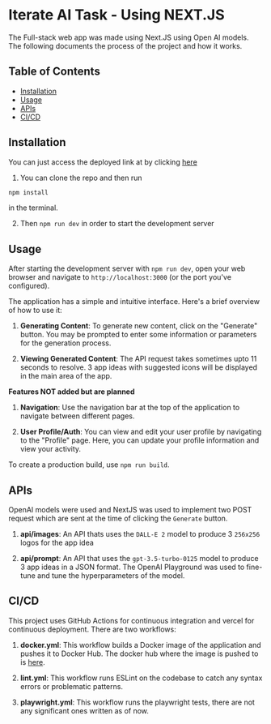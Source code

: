 # Iterate AI Task - Using NEXT.JS

The Full-stack web app was made using Next.JS using Open AI models. The following documents the process of the project and how it works.

## Table of Contents

- [Installation](#installation)
- [Usage](#usage)
- [APIs](#apis)
- [CI/CD](#cicd)

## Installation

You can just access the deployed link at by clicking [here](https://iterate-ai-chi.vercel.app/)

1. You can clone the repo and then run

```bash
npm install
```

in the terminal.

2. Then `npm run dev` in order to start the development server

## Usage

After starting the development server with `npm run dev`, open your web browser and navigate to `http://localhost:3000` (or the port you've configured).

The application has a simple and intuitive interface. Here's a brief overview of how to use it:

1. **Generating Content**: To generate new content, click on the "Generate" button. You may be prompted to enter some information or parameters for the generation process.

2. **Viewing Generated Content**: The API request takes sometimes upto 11 seconds to resolve. 3 app ideas with suggested icons will be displayed in the main area of the app.

**Features NOT added but are planned**

1. **Navigation**: Use the navigation bar at the top of the application to navigate between different pages.

2. **User Profile/Auth**: You can view and edit your user profile by navigating to the "Profile" page. Here, you can update your profile information and view your activity.

To create a production build, use `npm run build`.

## APIs

OpenAI models were used and NextJS was used to implement two POST request which are sent at the time of clicking the `Generate` button.

1. **api/images**: An API thats uses the `DALL-E 2` model to produce 3 `256x256` logos for the app idea

2. **api/prompt**: An API that uses the `gpt-3.5-turbo-0125` model to produce 3 app ideas in a JSON format. The OpenAI Playground was used to fine-tune and tune the hyperparameters of the model.

## CI/CD

This project uses GitHub Actions for continuous integration and vercel for continuous deployment. There are two workflows:

1. **docker.yml**: This workflow builds a Docker image of the application and pushes it to Docker Hub. The docker hub where the image is pushed to is [here](https://hub.docker.com/repository/docker/yoshicon/iterate-ai/general).

2. **lint.yml**: This workflow runs ESLint on the codebase to catch any syntax errors or problematic patterns.

3. **playwright.yml**: This workflow runs the playwright tests, there are not any significant ones written as of now. 